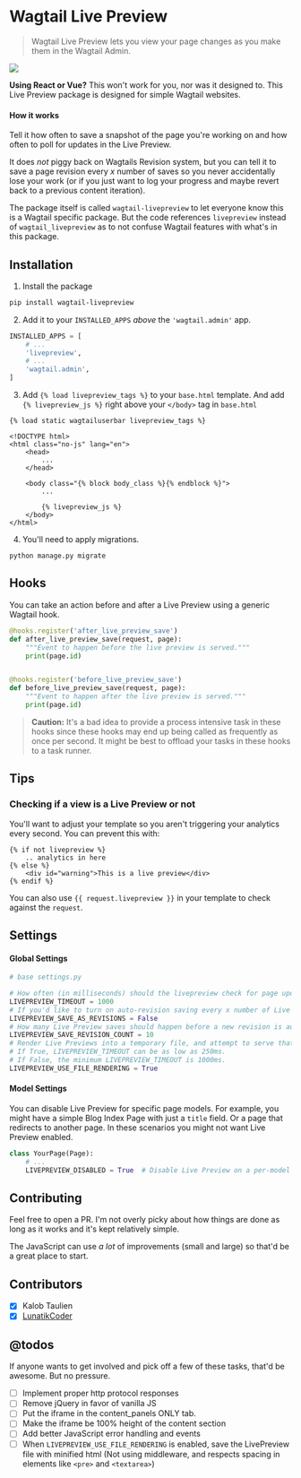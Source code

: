 # Wagtail Live Preview
> Wagtail Live Preview lets you view your page changes as you make them in the Wagtail Admin.

![](docs/LivePreview.gif)

**Using React or Vue?** This won't work for you, nor was it designed to. This Live Preview package is designed for simple Wagtail websites.

#### How it works
Tell it how often to save a snapshot of the page you're working on and how often to poll for updates in the Live Preview.

It does _not_ piggy back on Wagtails Revision system, but you can tell it to save a page revision every _x_ number of saves so you never accidentally lose your work (or if you just want to log your progress and maybe revert back to a previous content iteration).

The package itself is called `wagtail-livepreview` to let everyone know this is a Wagtail specific package. But the code references `livepreview` instead of `wagtail_livepreview` as to not confuse Wagtail features with what's in this package.

## Installation
1. Install the package
```bash
pip install wagtail-livepreview
```
2. Add it to your `INSTALLED_APPS` _above_ the `'wagtail.admin'` app.
```python
INSTALLED_APPS = [
    # ...
    'livepreview',
    # ...
    'wagtail.admin',
]
```
3. Add `{% load livepreview_tags %}` to your `base.html` template. And add `{% livepreview_js %}` right above your `</body>` tag in `base.html`

```html+Django
{% load static wagtailuserbar livepreview_tags %}

<!DOCTYPE html>
<html class="no-js" lang="en">
    <head>
        ...
    </head>

    <body class="{% block body_class %}{% endblock %}">
        ...

        {% livepreview_js %}
    </body>
</html>
```
4. You'll need to apply migrations.
```shell
python manage.py migrate
```

## Hooks
You can take an action before and after a Live Preview using a generic Wagtail hook.

```python
@hooks.register('after_live_preview_save')
def after_live_preview_save(request, page):
    """Event to happen before the live preview is served."""
    print(page.id)


@hooks.register('before_live_preview_save')
def before_live_preview_save(request, page):
    """Event to happen after the live preview is served."""
    print(page.id)
```

> **Caution:** It's a bad idea to provide a process intensive task in these hooks since these hooks may end up being called as frequently as once per second. It might be best to offload your tasks in these hooks to a task runner.

## Tips
### Checking if a view is a Live Preview or not
You'll want to adjust your template so you aren't triggering your analytics every second. You can prevent this with:

```html+Django
{% if not livepreview %}
    .. analytics in here
{% else %}
    <div id="warning">This is a live preview</div>
{% endif %}
```

You can also use `{{ request.livepreview }}` in your template to check against the `request`.

## Settings
#### Global Settings
```python
# base settings.py

# How often (in milliseconds) should the livepreview check for page updates? Default is 1000ms.
LIVEPREVIEW_TIMEOUT = 1000
# If you'd like to turn on auto-revision saving every x number of Live Preview saves, set this as True. Default is False.
LIVEPREVIEW_SAVE_AS_REVISIONS = False
# How many Live Preview saves should happen before a new revision is automatically saved? Default is 10. Requires LIVEPREVIEW_SAVE_AS_REVISIONS = True.
LIVEPREVIEW_SAVE_REVISION_COUNT = 10
# Render Live Previews into a temporary file, and attempt to serve that file. Default is true.
# If True, LIVEPREVIEW_TIMEOUT can be as low as 250ms.
# If False, the minimum LIVEPREVIEW_TIMEOUT is 1000ms.
LIVEPREVIEW_USE_FILE_RENDERING = True
```

#### Model Settings
You can disable Live Preview for specific page models. For example, you might have a simple Blog Index Page with just a `title` field. Or a page that redirects to another page. In these scenarios you might not want Live Preview enabled.
```python
class YourPage(Page):
    # ...
    LIVEPREVIEW_DISABLED = True  # Disable Live Preview on a per-model basis
```

## Contributing
Feel free to open a PR. I'm not overly picky about how things are done as long as it works and it's kept relatively simple.

The JavaScript can use _a lot_ of improvements (small and large) so that'd be a great place to start.

## Contributors 

- [x] Kalob Taulien 
- [x] [LunatikCoder](https://github.com/LunatikCoder)

## @todos
If anyone wants to get involved and pick off a few of these tasks, that'd be awesome. But no pressure.
 - [ ] Implement proper http protocol responses
 - [ ] Remove jQuery in favor of vanilla JS
 - [ ] Put the iframe in the content_panels ONLY tab.
 - [ ] Make the iframe be 100% height of the content section
 - [ ] Add better JavaScript error handling and events
 - [ ] When `LIVEPREVIEW_USE_FILE_RENDERING` is enabled, save the LivePreview file with minified html (Not using middleware, and respects spacing in elements like `<pre>` and `<textarea>`)
